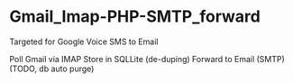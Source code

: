 # Gmail_Imap-PHP-SMTP_forward
Targeted for Google Voice SMS to Email

Poll Gmail via IMAP
Store in SQLLite (de-duping)
Forward to Email (SMTP)
(TODO, db auto purge)
